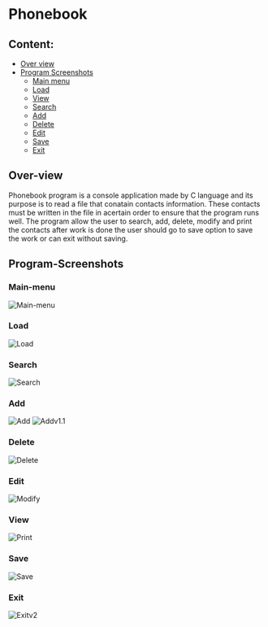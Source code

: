 # Phonebook

## Content:
- [Over view](#Over-view)
- [Program Screenshots](#Program-Screenshots)
  - [Main menu](#Main-menu)
  - [Load](#Load)
  - [View](#View)
  - [Search](#Search)
  - [Add](#Add)
  - [Delete](#Delete)
  - [Edit](#Modify)
  - [Save](#Save)
  - [Exit](#Exit)


## Over-view
 Phonebook program is a console application made by C language and its purpose is to read a file that conatain contacts information.
 These contacts must be written in the file in acertain order to ensure that the program runs well.
 The program allow the user to search, add, delete, modify and print the contacts after work is done 
 the user should go to save option to save the work or can exit without saving.


 ## Program-Screenshots

### Main-menu
<img src="https://github.com/Amr-abdelsamee/Phonebook/blob/main/src/screenshots/main%20menu.png" alt="Main-menu"/>

### Load
<img src="https://github.com/Amr-abdelsamee/Phonebook/blob/main/src/screenshots/load.png" alt="Load"/>

### Search
<img src="https://github.com/Amr-abdelsamee/Phonebook/blob/main/src/screenshots/search.png" alt="Search"/>

### Add
<img src="https://github.com/Amr-abdelsamee/Phonebook/blob/main/src/screenshots/add%201.png" alt="Add"/>

<img src="https://github.com/Amr-abdelsamee/Phonebook/blob/main/src/screenshots/add%201.1.png" alt="Addv1.1"/>

### Delete
<img src="https://github.com/Amr-abdelsamee/Phonebook/blob/main/src/screenshots/delete.png" alt="Delete"/>

### Edit
<img src="https://github.com/Amr-abdelsamee/Phonebook/blob/main/src/screenshots/edit.png" alt="Modify"/>

### View
<img src="https://github.com/Amr-abdelsamee/Phonebook/blob/main/src/screenshots/view.png" alt="Print"/>

### Save
<img src="https://github.com/Amr-abdelsamee/Phonebook/blob/main/src/screenshots/save.png" alt="Save"/>

### Exit
<img src="https://github.com/Amr-abdelsamee/Phonebook/blob/main/src/screenshots/exit%20v2.png" alt="Exitv2"/>
